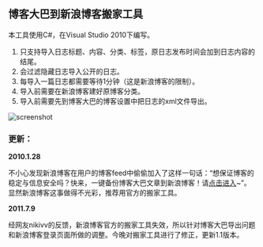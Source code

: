 ## 博客大巴到新浪博客搬家工具

本工具使用C#，在Visual Studio 2010下编写。

1. 只支持导入日志标题、内容、分类、标签，原日志发布时间会加到日志内容的结尾。
2. 会过滤隐藏日志导入公开的日志。
3. 每导入一篇日志都需要等待1分钟（这是新浪博客的限制）。
4. 导入前需要在新浪博客建好原博客分类。
5. 导入前需要先到博客大巴的博客设置中把日志的xml文件导出。

![screenshot](https://cloud.github.com/downloads/bindiry/MovingBlogbusToSinaBlog/screenshot.png "screenshot")

### 更新：

**2010.1.28**

不小心发现新浪博客在用户的博客feed中偷偷加入了这样一句话：“想保证博客的稳定与信息安全吗？快来，一键备份博客大巴文章到新浪博客！请[点击进入](http://control.blog.sina.com.cn/admin/blogmove/blogmove.php?bsptype=blogbus)~”。
显然新浪博客这事做得不光彩，推荐用官方的搬家工具。

**2011.7.9**

经网友nikivv的反馈，新浪博客官方的搬家工具失效，所以针对博客大巴导出问题和新浪博客登录页面所做的调整。今晚对搬家工具进行了修正，更新1.1版本。
